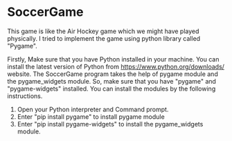 # SoccerGame
This game is like the Air Hockey game which we might have played physically. 
I tried to implement the game using python library called "Pygame".

Firstly, 
Make sure that you have Python installed in your machine. You can install the latest version of Python from https://www.python.org/downloads/ website.
The SoccerGame program takes the help of pygame module and the pygame_widgets module. So, make sure that you have "pygame" and "pygame-widgets" installed. 
You can install the modules by the following instructions.
1) Open your Python interpreter and Command prompt.
2) Enter "pip install pygame" to install pygame module
3) Enter "pip install pygame-widgets" to install the pygame_widgets module.
